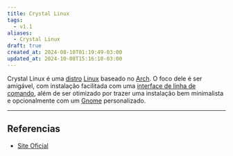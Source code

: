 ```yaml
---
title: Crystal Linux
tags:
  - v1.1
aliases:
  - Crystal Linux
draft: true
created_at: 2024-08-10T01:19:49-03:00
updated_at: 2024-10-08T15:16:10-03:00
---
```


Crystal Linux é uma [distro](api/sementes/2024/06/30/Distro_Linux.md) [Linux](../../../../sementes/2024/07/08/Linux.md) baseado no [Arch](../../../../sementes/2024/07/07/Arch_Linux.md). O foco dele é ser amigável, com instalação facilitada com uma [interface de linha de comando](../../07/09/CLI.md), além de ser otimizado por trazer uma instalação bem minimalista e opcionalmente com um [Gnome](../../../../entrada/2024/08/10/Gnome.md) personalizado.

---

## Referencias

- [Site Oficial](https://getcryst.al/site) 